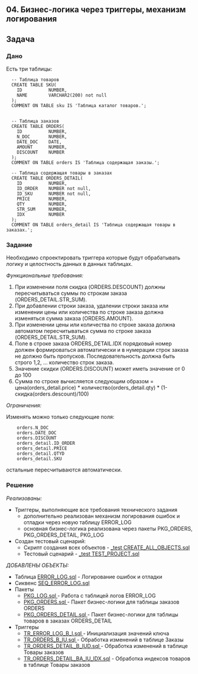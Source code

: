 ## 04. Бизнес-логика через триггеры, механизм логирования

## Задача

### Дано
Есть три таблицы:
```
  -- Таблица товаров
  CREATE TABLE SKU(
    ID          NUMBER,
    NAME        VARCHAR2(200) not null
  );
  COMMENT ON TABLE sku IS 'Таблица каталог товаров.';
  
  
  -- Таблица заказов
  CREATE TABLE ORDERS(
    ID          NUMBER,
    N_DOC       NUMBER,
    DATE_DOC    DATE,
    AMOUNT      NUMBER,
    DISCOUNT    NUMBER
  );
  COMMENT ON TABLE orders IS 'Таблица содержащая заказы.';

  -- Таблица содержащая товары в заказах
  CREATE TABLE ORDERS_DETAIL(
    ID          NUMBER,
    ID_ORDER    NUMBER not null,
    ID_SKU      NUMBER not null,
    PRICE       NUMBER,
    QTY         NUMBER,
    STR_SUM     NUMBER,
    IDX         NUMBER 
  );
  COMMENT ON TABLE orders_detail IS 'Таблица содержащая товары в заказах.';

```

### Задание 

Необходимо спроектировать триггера которые будут обрабатывать логику и целостность данных в данных таблицах.
 
*Функциональные требования:*
1) При изменении поля скидка (ORDERS.DESCOUNT) должны пересчитываться суммы по строкам заказа (ORDERS_DETAIL.STR_SUM).
2) При добавлении строки заказа, удалении строки заказа  или изменении цены или количества по строке заказа должна изменяться сумма заказа (ORDERS.AMOUNT).
3) При изменении цены или количества по строке заказа должна автоматом пересчитываться сумма по строке заказа (ORDERS_DETAIL.STR_SUM).
4) Поле в строке заказа ORDERS_DETAIL.IDX  порядковый номер должен формироваться автоматически и в нумерации строк заказа не должно быть пропусков. Последовательность должна быть строго 1,2, … количество строк заказа.
5) Значение скидки (ORDERS.DISCOUNT) может иметь значение от 0 до 100
6) Сумма по строке вычисляется следующим образом = цена(orders_detail.price) * количество(orders_detail.qty) * (1-скидка(orders.descount)/100)
 
*Ограничения:*

Изменять можно только следующие поля:
```
    orders.N_DOC
    orders.DATE_DOC
    orders.DISCOUNT
    orders_detail.ID_ORDER
    orders_detail.PRICE
    orders_detail.QTYD
    orders_detail.SKU
```
остальные пересчитываются автоматически.


### Решение


*Реализованы:*
* Триггеры, выполняющие все требования технического задания
  * дополнительно реализован механизм логирования ошибок и отладки через новую таблицу ERROR_LOG
  * основная бизнес-логика реализована через пакеты PKG_ORDERS, PKG_ORDERS_DETAIL, PKG_LOG
* Создан тестовый сценарий:
  * Скрипт создания всех объектов  - <a href="./_test CREATE_ALL_OBJECTS.sql">_test CREATE_ALL_OBJECTS.sql</a>
  * Тестовый сценарий              - <a href="./_test TEST_PROJECT.sql">_test TEST_PROJECT.sql</a>

*ДОБАВЛЕНЫ ОБЪЕКТЫ:*
* Таблица [ERROR_LOG.sql](./ERROR_LOG.sql) - Логирование ошибок и отладки
* Сиквенс [SEQ_ERROR_LOG.sql](./SEQ_ERROR_LOG.sql) 
* Пакеты
  * [PKG_LOG.sql                   ](./PKG_LOG.sql                   ) - Работа с таблицей логов ERROR_LOG
  * [PKG_ORDERS.sql                ](./PKG_ORDERS.sql                ) - Пакет бизнес-логики для таблицы заказов ORDERS
  * [PKG_ORDERS_DETAIL.sql         ](./PKG_ORDERS_DETAIL.sql         ) - Пакет бизнес-логики для таблицы товаров в заказах ORDERS_DETAIL
* Триггеры                     
  * [TR_ERROR_LOG_B_I.sql          ](./TR_ERROR_LOG_B_I.sql          ) - Инициализация значений ключа 
  * [TR_ORDERS_B_IU.sql            ](./TR_ORDERS_B_IU.sql            ) - Обработка изменений в таблице Заказы
  * [TR_ORDERS_DETAIL_B_IUD.sql    ](./TR_ORDERS_DETAIL_B_IUD.sql    ) - Обработка изменений в таблице Товары заказов
  * [TR_ORDERS_DETAIL_BA_IU_IDX.sql](./TR_ORDERS_DETAIL_BA_IU_IDX.sql) - Обработка индексов товаров в таблице Товары заказов
